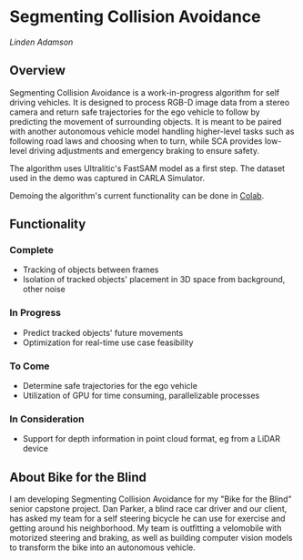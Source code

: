 # Segmenting Collision Avoidance
_Linden Adamson_
## Overview
Segmenting Collision Avoidance is a work-in-progress algorithm for self driving vehicles. It is designed to process RGB-D image data from a stereo camera and return safe trajectories for the ego vehicle to follow by predicting the movement of surrounding objects. It is meant to be paired with another autonomous vehicle model handling higher-level tasks such as following road laws and choosing when to turn, while SCA provides low-level driving adjustments and emergency braking to ensure safety.

The algorithm uses Ultralitic's FastSAM model as a first step. The dataset used in the demo was captured in CARLA Simulator.

Demoing the algorithm's current functionality can be done in [Colab](https://colab.research.google.com/drive/1RuYl2oYogi_rdPMVeIv6bfQhAwWUqGbg?usp=sharing).
## Functionality
### Complete
- Tracking of objects between frames
- Isolation of tracked objects' placement in 3D space from background, other noise
### In Progress
- Predict tracked objects' future movements
- Optimization for real-time use case feasibility
### To Come
- Determine safe trajectories for the ego vehicle
- Utilization of GPU for time consuming, parallelizable processes
### In Consideration
- Support for depth information in point cloud format, eg from a LiDAR device 
## About Bike for the Blind
I am developing Segmenting Collision Avoidance for my "Bike for the Blind" senior capstone project. Dan Parker, a blind race car driver and our client, has asked my team for a self steering bicycle he can use for exercise and getting around his neighborhood. My team is outfitting a velomobile with motorized steering and braking, as well as building computer vision models to transform the bike into an autonomous vehicle. 
